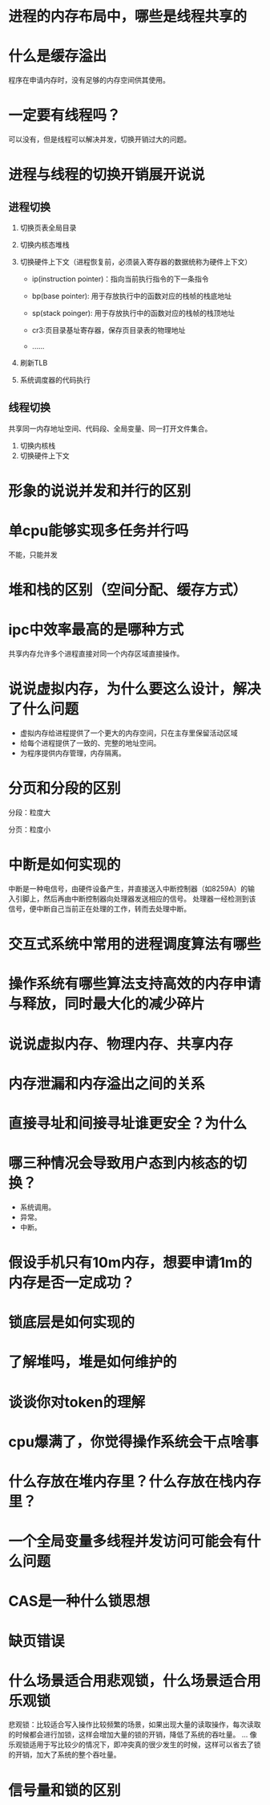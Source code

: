 # 进程的内存布局中，哪些是线程共享的


# 什么是缓存溢出

程序在申请内存时，没有足够的内存空间供其使用。
# 一定要有线程吗？

可以没有，但是线程可以解决并发，切换开销过大的问题。
# 进程与线程的切换开销展开说说

## 进程切换

1. 切换页表全局目录

2. 切换内核态堆栈

3. 切换硬件上下文（进程恢复前，必须装入寄存器的数据统称为硬件上下文）

   - ip(instruction pointer)：指向当前执行指令的下一条指令

   - bp(base pointer): 用于存放执行中的函数对应的栈帧的栈底地址

   - sp(stack poinger): 用于存放执行中的函数对应的栈帧的栈顶地址

   - cr3:页目录基址寄存器，保存页目录表的物理地址

   - ......

4. 刷新TLB

5. 系统调度器的代码执行

## 线程切换

共享同一内存地址空间、代码段、全局变量、同一打开文件集合。

1. 切换内核栈
2. 切换硬件上下文

# 形象的说说并发和并行的区别


# 单cpu能够实现多任务并行吗

不能，只能并发

# 堆和栈的区别（空间分配、缓存方式）



# ipc中效率最高的是哪种方式

共享内存允许多个进程直接对同一个内存区域直接操作。

# 说说虚拟内存，为什么要这么设计，解决了什么问题

- 虚拟内存给进程提供了一个更大的内存空间，只在主存里保留活动区域
- 给每个进程提供了一致的、完整的地址空间。
- 为程序提供内存管理，内存隔离。

# 分页和分段的区别

分段：粒度大

分页：粒度小

# 中断是如何实现的

中断是一种电信号，由硬件设备产生，并直接送入中断控制器（如8259A）的输入引脚上，然后再由中断控制器向处理器发送相应的信号。 处理器一经检测到该信号，便中断自己当前正在处理的工作，转而去处理中断。

# 交互式系统中常用的进程调度算法有哪些

# 操作系统有哪些算法支持高效的内存申请与释放，同时最大化的减少碎片



# 说说虚拟内存、物理内存、共享内存



# 内存泄漏和内存溢出之间的关系

# 直接寻址和间接寻址谁更安全？为什么

# 哪三种情况会导致用户态到内核态的切换？

- 系统调用。
- 异常。
- 中断。

# 假设手机只有10m内存，想要申请1m的内存是否一定成功？



# 锁底层是如何实现的

# 了解堆吗，堆是如何维护的

# 谈谈你对token的理解

# cpu爆满了，你觉得操作系统会干点啥事

# 什么存放在堆内存里？什么存放在栈内存里？

# 一个全局变量多线程并发访问可能会有什么问题

# CAS是一种什么锁思想

# 缺页错误

# 什么场景适合用悲观锁，什么场景适合用乐观锁

悲观锁：比较适合写入操作比较频繁的场景，如果出现大量的读取操作，每次读取的时候都会进行加锁，这样会增加大量的锁的开销，降低了系统的吞吐量。 ... 像乐观锁适用于写比较少的情况下，即冲突真的很少发生的时候，这样可以省去了锁的开销，加大了系统的整个吞吐量。

# 信号量和锁的区别